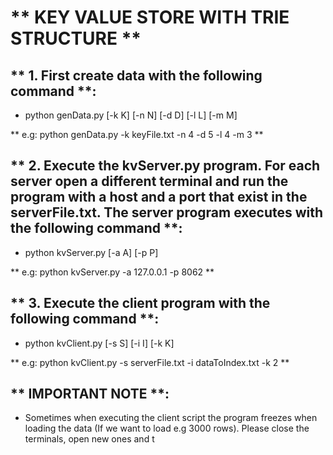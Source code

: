 ﻿# ** KEY VALUE STORE WITH TRIE STRUCTURE **

## ** 1. First create data with the following command **:


- python genData.py [-k K] [-n N] [-d D] [-l L] [-m M]


** e.g: python genData.py -k keyFile.txt -n 4 -d 5 -l 4 -m 3 **


## ** 2. Execute the kvServer.py program. For each server open a different terminal and run the program with a host and a port that exist in the serverFile.txt. The server program executes with the following command **:


- python kvServer.py [-a A] [-p P]


** e.g: python kvServer.py -a 127.0.0.1 -p 8062 **


## ** 3. Execute the client program with the following command **:
        

- python kvClient.py [-s S] [-i I] [-k K]


** e.g: python kvClient.py -s serverFile.txt -i dataToIndex.txt -k 2 **


        
## ** IMPORTANT NOTE **:
- Sometimes when executing the client script the program freezes when loading the data (If we want to load e.g 3000 rows). Please close the terminals, open new ones and t